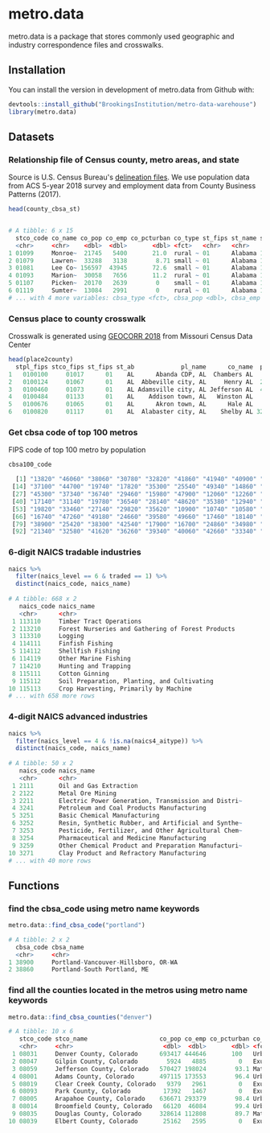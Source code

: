 # metro.data

<!-- badges: start -->
<!-- badges: end -->

metro.data is a package that stores commonly used geographic and industry correspondence files and crosswalks. 

## Installation

You can install the version in development of metro.data from Github with: 

``` r
devtools::install_github("BrookingsInstitution/metro-data-warehouse")
library(metro.data)
```

## Datasets

### Relationship file of Census county, metro areas, and state
Source is U.S. Census Bureau's [delineation files](https://www.census.gov/geographies/reference-files/time-series/demo/metro-micro/delineation-files.html). We use population data from ACS 5-year 2018 survey and employment data from County Business Patterns (2017).
``` r
head(county_cbsa_st)


# A tibble: 6 x 15
  stco_code co_name co_pop co_emp co_pcturban co_type st_fips st_name st_emp cbsa_code cbsa_name
  <chr>     <chr>    <dbl>  <dbl>       <dbl> <fct>   <chr>   <chr>    <dbl> <chr>     <chr>    
1 01099     Monroe~  21745   5400       21.0  rural ~ 01      Alabama 1.61e6 NA        NA       
2 01079     Lawren~  33288   3138        8.71 small ~ 01      Alabama 1.61e6 19460     Decatur,~
3 01081     Lee Co~ 156597  43945       72.6  small ~ 01      Alabama 1.61e6 12220     Auburn-O~
4 01093     Marion~  30058   7656       11.2  rural ~ 01      Alabama 1.61e6 NA        NA       
5 01107     Picken~  20170   2639        0    small ~ 01      Alabama 1.61e6 46220     Tuscaloo~
6 01119     Sumter~  13084   2991        0    rural ~ 01      Alabama 1.61e6 NA        NA       
# ... with 4 more variables: cbsa_type <fct>, cbsa_pop <dbl>, cbsa_emp <dbl>, cbsa_size <fct>
```
### Census place to county crosswalk
Crosswalk is generated using [GEOCORR 2018](http://mcdc.missouri.edu/applications/geocorr2018.html) from Missouri Census Data Center
``` r
head(place2county)
  stpl_fips stco_fips st_fips st_ab             pl_name      co_name  pl_pop16 afact1 afact2
1   0100100     01017      01    AL      Abanda CDP, AL  Chambers AL   189.912      1  0.006
2   0100124     01067      01    AL  Abbeville city, AL     Henry AL  2666.561      1  0.155
3   0100460     01073      01    AL Adamsville city, AL Jefferson AL  4529.245      1  0.007
4   0100484     01133      01    AL    Addison town, AL   Winston AL   736.979      1  0.031
5   0100676     01065      01    AL      Akron town, AL      Hale AL   337.748      1  0.023
6   0100820     01117      01    AL  Alabaster city, AL    Shelby AL 32769.300      1  0.156

``` 

### Get cbsa code of top 100 metros
FIPS code of top 100 metro by population
``` r
cbsa100_code

  [1] "13820" "46060" "38060" "30780" "32820" "41860" "41940" "40900" "41740" "31080" "40140" "23420" "12540"
 [14] "37100" "44700" "19740" "17820" "35300" "25540" "49340" "14860" "37980" "35840" "27260" "19660" "33100"
 [27] "45300" "37340" "36740" "29460" "15980" "47900" "12060" "12260" "46520" "14260" "41180" "16980" "26900"
 [40] "17140" "31140" "19780" "36540" "28140" "48620" "35380" "12940" "14460" "39300" "44140" "12580" "24340"
 [53] "19820" "33460" "27140" "29820" "35620" "10900" "10740" "10580" "45060" "40380" "15380" "39100" "20500"
 [66] "16740" "47260" "49180" "24660" "39580" "49660" "17460" "18140" "19430" "10420" "45780" "36420" "46140"
 [79] "38900" "25420" "38300" "42540" "17900" "16700" "24860" "34980" "28940" "19100" "41700" "12420" "26420"
 [92] "21340" "32580" "41620" "36260" "39340" "40060" "42660" "33340" "31540"

```
### 6-digit NAICS tradable industries
```r
naics %>% 
  filter(naics_level == 6 & traded == 1) %>% 
  distinct(naics_code, naics_name)
  
# A tibble: 668 x 2
   naics_code naics_name                                       
   <chr>      <chr>                                            
 1 113110     Timber Tract Operations                          
 2 113210     Forest Nurseries and Gathering of Forest Products
 3 113310     Logging                                          
 4 114111     Finfish Fishing                                  
 5 114112     Shellfish Fishing                                
 6 114119     Other Marine Fishing                             
 7 114210     Hunting and Trapping                             
 8 115111     Cotton Ginning                                   
 9 115112     Soil Preparation, Planting, and Cultivating      
10 115113     Crop Harvesting, Primarily by Machine            
# ... with 658 more rows
```
### 4-digit NAICS advanced industries

```r
naics %>% 
  filter(naics_level == 4 & !is.na(naics4_aitype)) %>% 
  distinct(naics_code, naics_name)
  
# A tibble: 50 x 2
   naics_code naics_name                                         
   <chr>      <chr>                                              
 1 2111       Oil and Gas Extraction                             
 2 2122       Metal Ore Mining                                   
 3 2211       Electric Power Generation, Transmission and Distri~
 4 3241       Petroleum and Coal Products Manufacturing          
 5 3251       Basic Chemical Manufacturing                       
 6 3252       Resin, Synthetic Rubber, and Artificial and Synthe~
 7 3253       Pesticide, Fertilizer, and Other Agricultural Chem~
 8 3254       Pharmaceutical and Medicine Manufacturing          
 9 3259       Other Chemical Product and Preparation Manufacturi~
10 3271       Clay Product and Refractory Manufacturing          
# ... with 40 more rows
```
## Functions

### find the cbsa_code using metro name keywords

```r
metro.data::find_cbsa_code("portland")

# A tibble: 2 x 2
  cbsa_code cbsa_name                          
  <chr>     <chr>                              
1 38900     Portland-Vancouver-Hillsboro, OR-WA
2 38860     Portland-South Portland, ME   

```

### find all the counties located in the metros using metro name keywords

```r
metro.data::find_cbsa_counties("denver") 

# A tibble: 10 x 6
   stco_code stco_name                    co_pop co_emp co_pcturban co_type       
   <chr>     <chr>                         <dbl>  <dbl>       <dbl> <fct>         
 1 08031     Denver County, Colorado      693417 444646       100   Urban cores   
 2 08047     Gilpin County, Colorado        5924   4885         0   Exurbs        
 3 08059     Jefferson County, Colorado   570427 198024        93.1 Mature suburbs
 4 08001     Adams County, Colorado       497115 173553        96.4 Urban cores   
 5 08019     Clear Creek County, Colorado   9379   2961         0   Exurbs        
 6 08093     Park County, Colorado         17392   1467         0   Exurbs        
 7 08005     Arapahoe County, Colorado    636671 293379        98.4 Urban cores   
 8 08014     Broomfield County, Colorado   66120  46084        99.4 Urban cores   
 9 08035     Douglas County, Colorado     328614 112808        89.7 Mature suburbs
10 08039     Elbert County, Colorado       25162   2595         0   Exurbs   
```
